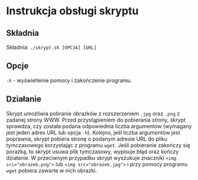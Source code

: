 Instrukcja obsługi skryptu
==========================

## Składnia 
Składnia: ```./skrypt.sh [OPCJA] [URL]```

## Opcje  
`-h` - wyświetlenie pomocy i zakończenie programu.

## Działanie  
Skrypt umożliwia pobranie obrazków z rozszerzeniem `.jpg` oraz `.png` z zadanej strony <span>WWW</span>. Przed przystąpieniem do pobierania strony, skrypt sprawdza, czy została podana odpowiednia liczba argumentów (wymagany jest jeden adres URL lub opcja `-h`).
Kolejno, jeśl liczba argumentów jest poprawna, skrypt pobiera stronę o podanym adresie URL do pliku tymczasowego korzystając z programu `wget`. Jeśli pobieranie zakończy się porażką, to skrypt usuwa plik tymczasowy, wypisuje błąd oraz kończy działanie. W przeciwnym przypadku skrypt wyszukuje znaczniki `<img src="obrazek.png">` lub `<img src="obrazek.jpg">` i przy pomocy programu `wget` pobiera zawarte w nich obrazki.
